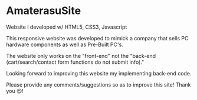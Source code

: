 # AmaterasuSite
Website I developed w/ HTML5, CSS3, Javascript

This responsive website was developed to mimick a company that sells PC hardware components as well as Pre-Built PC's.

The website only works on the "front-end" not the "back-end (cart/search/contact form functions do not submit info)."

Looking forward to improving this website my implementing back-end code. 

Please provide any comments/suggestions so as to improve this site! Thank you 😉!
